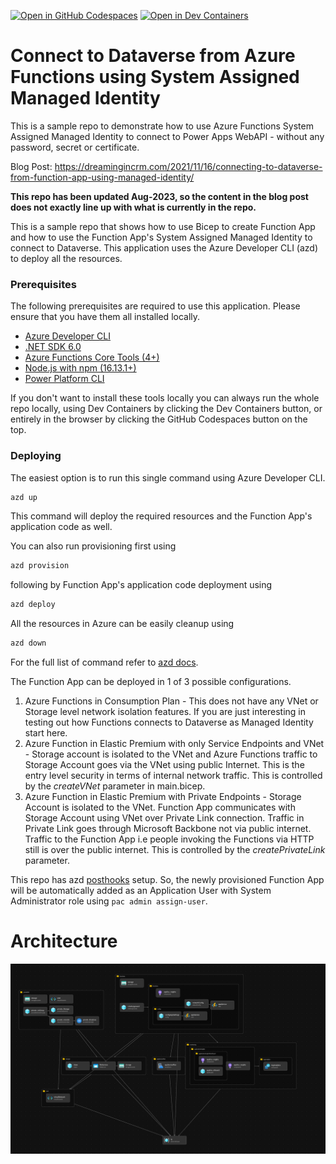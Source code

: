 [![Open in GitHub Codespaces](https://img.shields.io/static/v1?style=for-the-badge&label=GitHub+Codespaces&message=Open&color=brightgreen&logo=github)](https://github.com/codespaces/new?hide_repo_select=true&ref=main&repo=427378322&machine=standardLinux32gb&devcontainer_path=.devcontainer%2Fdevcontainer.json&location=WestUs2)
[![Open in Dev Containers](https://img.shields.io/static/v1?style=for-the-badge&label=Dev%20%20Containers&message=Open&color=blue&logo=visualstudiocode)](https://vscode.dev/redirect?url=vscode://ms-vscode-remote.remote-containers/cloneInVolume?url=https://github.com/rajyraman/PowerApps-Managed-Identity-Demo-Functions)

# Connect to Dataverse from Azure Functions using System Assigned Managed Identity

This is a sample repo to demonstrate how to use Azure Functions System Assigned Managed Identity to connect to Power Apps WebAPI - without any password, secret or certificate.

Blog Post: https://dreamingincrm.com/2021/11/16/connecting-to-dataverse-from-function-app-using-managed-identity/

**This repo has been updated Aug-2023, so the content in the blog post does not exactly line up with what is currently in the repo.**

This is a sample repo that shows how to use Bicep to create Function App and how to use the Function App's System Assigned Managed Identity to connect to Dataverse. This application uses the Azure Developer CLI (azd) to deploy all the resources.

### Prerequisites

The following prerequisites are required to use this application. Please ensure that you have them all installed locally.

- [Azure Developer CLI](https://aka.ms/azd-install)
- [.NET SDK 6.0](https://dotnet.microsoft.com/download/dotnet/6.0)
- [Azure Functions Core Tools (4+)](https://docs.microsoft.com/azure/azure-functions/functions-run-local)
- [Node.js with npm (16.13.1+)](https://nodejs.org/)
- [Power Platform CLI](https://learn.microsoft.com/en-au/power-platform/developer/cli/introduction#install-microsoft-power-platform-cli)

If you don't want to install these tools locally you can always run the whole repo locally, using Dev Containers by clicking the Dev Containers button, or entirely in the browser by clicking the GitHub Codespaces button on the top.

### Deploying

The easiest option is to run this single command using Azure Developer CLI.

```powershell
azd up
```

This command will deploy the required resources and the Function App's application code as well.

You can also run provisioning first using

```powershell
azd provision
```

following by Function App's application code deployment using

```powershell
azd deploy
```

All the resources in Azure can be easily cleanup using

```powershell
azd down
```
For the full list of command refer to [azd docs](https://learn.microsoft.com/en-us/azure/developer/azure-developer-cli/reference).

The Function App can be deployed in 1 of 3 possible configurations.

1. Azure Functions in Consumption Plan - This does not have any VNet or Storage level network isolation features. If you are just interesting in testing out how Functions connects to Dataverse as Managed Identity start here.
2. Azure Function in Elastic Premium with only Service Endpoints and VNet - Storage account is isolated to the VNet and Azure Functions traffic to Storage Account goes via the VNet using public Internet. This is the entry level security in terms of internal network traffic. This is controlled by the _createVNet_ parameter in main.bicep.
3. Azure Function in Elastic Premium with Private Endpoints - Storage Account is isolated to the VNet. Function App communicates with Storage Account using VNet over Private Link connection. Traffic in Private Link goes through Microsoft Backbone not via public internet. Traffic to the Function App i.e people invoking the Functions via HTTP still is over the public internet. This is controlled by the _createPrivateLink_ parameter.

This repo has azd [posthooks](hooks/postprovision.ps1) setup. So, the newly provisioned Function App will be automatically added as an Application User with System Administrator role using `pac admin assign-user`.

# Architecture

![Architecture](./images/architecture.png)